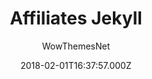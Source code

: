 ---
title: Affiliates Jekyll
github: https://github.com/wowthemesnet/affiliates-jekyll-theme
demo: https://wowthemesnet.github.io/affiliates-jekyll-theme/
author: WowThemesNet
ssg:
  - Jekyll
cms:
  - Markdown
date: 2018-02-01T16:37:57.000Z
description: Affiliates - Jekyll Blogging Theme for Affiliate Marketers
draft: true
publish_date: '2018-02-01T16:37:57Z'
update_date: '2021-10-31T15:32:41Z'
github_star: 227
github_fork: 288
---